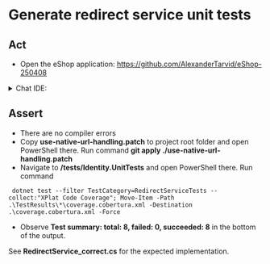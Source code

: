 # Generate redirect service unit tests

## Act

- Open the eShop application:
<https://github.com/AlexanderTarvid/eShop-250408>

<details>
<summary>Chat IDE:</summary>

- Open the file **src/Identity.API/Services/RedirectService.cs**
- Open the chat AI interface and enter:

```text

```

- Submit the request
- Accept the suggestions
- Save the file

</details>

## Assert

- There are no compiler errors
- Copy **use-native-url-handling.patch** to project root folder and open PowerShell there. Run command **git apply ./use-native-url-handling.patch**
- Navigate to **/tests/Identity.UnitTests** and open PowerShell there. Run command

```pwsh
 dotnet test --filter TestCategory=RedirectServiceTests --collect:"XPlat Code Coverage"; Move-Item -Path .\TestResults\*\coverage.cobertura.xml -Destination .\coverage.cobertura.xml -Force
```

- Observe **Test summary: total: 8, failed: 0, succeeded: 8** in the bottom of the output.

See **RedirectService_correct.cs** for the expected implementation.
